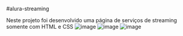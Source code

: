 #alura-streaming

Neste projeto foi desenvolvido uma página de serviços de streaming somente com HTML e CSS
![image](https://github.com/AlineOliveira2/alura-streaming/assets/136036811/1619fce4-2010-4b92-bd73-e2f85dbe6986)
![image](https://github.com/AlineOliveira2/alura-streaming/assets/136036811/08a0ede0-6b24-4e70-be45-e35336df41fc)
![image](https://github.com/AlineOliveira2/alura-streaming/assets/136036811/7b15c2c6-b942-44c5-a722-4b8cb6d95595)
